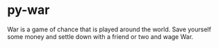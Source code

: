# py-war
War is a game of chance that is played around the world. Save yourself some money and settle down with a friend or two and wage War.
